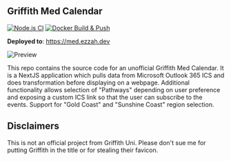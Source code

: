 ## Griffith Med Calendar

[![Node.js CI](https://github.com/Ezzahhh/griffith-calendar/actions/workflows/node.js.yml/badge.svg?branch=main)](https://github.com/Ezzahhh/griffith-calendar/actions/workflows/node.js.yml)
[![Docker Build & Push](https://github.com/Ezzahhh/griffith-calendar/actions/workflows/docker.yml/badge.svg)](https://github.com/Ezzahhh/griffith-calendar/actions/workflows/docker.yml)

**Deployed to**: https://med.ezzah.dev

![Preview](https://i.imgur.com/hBHipvq.png)

This repo contains the source code for an unofficial Griffith Med Calendar.
It is a NextJS application which pulls data from Microsoft Outlook 365 ICS and does transformation before displaying on a webpage.
Additional functionality allows selection of "Pathways" depending on user preference and exposing a custom ICS link so that the user can subscribe to the events.
Support for "Gold Coast" and "Sunshine Coast" region selection.

## Disclaimers

This is not an official project from Griffith Uni. Please don't sue me for putting Griffith in the title or for stealing their favicon.
